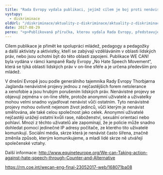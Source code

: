 ```yaml
---
title: "Rada Evropy vydala publikaci, jejímž cílem je boj proti nenávistným projevům"
vystupy:
  - diskriminace
oldUrl: "/diskriminace/aktuality-z-diskriminace/aktuality-z-diskriminace-2017/rada-evropy-vydala-publikaci-jejimz-cilem-je-boj-proti-nenavistnym-projevum/"
date: 2017-08-29
perex: "<p>Publikovaná příručka, kterou vydala Rada Evropy, představuje soubor on-line a off-line komunikačních a vzdělávacích přístupů a nástrojů, pomocí nichž chce poukázat na projevy nenávisti zejména v on-line prostředí. Jejím cílem je kromě boje proti nenávistným projevům také podpora lidských práv.</p>"
---
```


<!-- imported from the old website -->

<p>Cílem publikace je přimět ke spolupráci mládež, pedagogy a pedagožky a další aktivisty a aktivistky, kteří se zabývají vzděláváním v oblasti lidských práv, nebo jsou ochotni být do této oblasti zapojeni. Publikace WE CAN! byla vydána v rámci kampaně Rady Evropy „No Hate Speech Movement“, která se týká oblasti lidských práv v on-line sféře a je určena především pro mládež. </p> <p>V dnešní Evropě jsou podle generálního tajemníka Rady Evropy Thorbjørna Jaglanda nenávistné projevy jednou z nejčastějších forem netolerance a xenofobie a jsou hrubým porušením lidských práv. Nenávistné projevy se objevují zejména v on-line sféře, protože anonymní uživatelé a uživatelky mohou velmi snadno vyjadřovat nenávist vůči ostatním. Tyto nenávistné projevy mohou ovlivnit nejenom život jedinců, vůči kterým je nenávist směřována, ale také celou společnost jako celek. Anonymní uživatelé nejčastěji urážejí ostatní kvůli rase, náboženství, sexuální orientaci nebo pohlaví. Mnozí z těchto uživatelů ale zapomínají, že je policie může snadno dohledat pomocí jedinečné IP adresy počítače, ze kterého tito uživatelé komunikují. Sociální média, skrze která je nenávist často šířena, značně změnila způsob, kterým komunikujeme, a mladí lidé skrze ně utvářejí společenské vztahy. </p> <p>Další informace: <a title="Otevření do nového okna" href="http://www.equineteurope.org/We-can-Taking-action-against-hate-speech-through-Counter-and-Alternative" target="_blank">http://www.equineteurope.org/We-can-Taking-action-against-hate-speech-through-Counter-and-Alternative</a>  </p> <a href="https://rm.coe.int/wecan-eng-final-23052017-web/168071ba08" target="_blank">https://rm.coe.int/wecan-eng-final-23052017-web/168071ba08</a>
